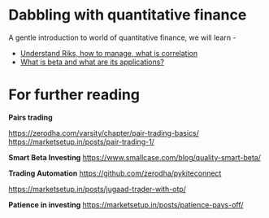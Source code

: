 # Dabbling with quantitative finance

A gentle introduction to world of quantitative finance, we will learn - 


* [Understand Riks, how to manage, what is correlation](1-kf-yfinance-risk.ipynb)
* [What is beta and what are its applications?](2-kf-yfinance-beta.ipynb)

# For further reading

**Pairs trading** 

https://zerodha.com/varsity/chapter/pair-trading-basics/
https://marketsetup.in/posts/pair-trading-1/

**Smart Beta Investing**
https://www.smallcase.com/blog/quality-smart-beta/


**Trading Automation**
https://github.com/zerodha/pykiteconnect

https://marketsetup.in/posts/jugaad-trader-with-otp/


**Patience in investing**
https://marketsetup.in/posts/patience-pays-off/
